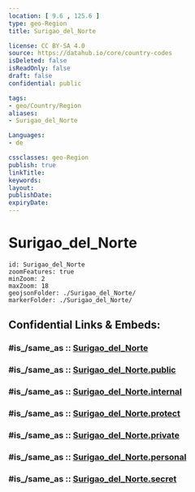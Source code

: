 ```yaml
---
location: [ 9.6 , 125.6 ] 
type: geo-Region
title: Surigao_del_Norte

license: CC BY-SA 4.0
source: https://datahub.io/core/country-codes
isDeleted: false
isReadOnly: false
draft: false
confidential: public

tags:
- geo/Country/Region
aliases:
- Surigao_del_Norte

Languages:
- de

cssclasses: geo-Region
publish: true
linkTitle: 
keywords: 
layout: 
publishDate: 
expiryDate: 
---
```


# Surigao_del_Norte

```leaflet
id: Surigao_del_Norte
zoomFeatures: true 
minZoom: 2 
maxZoom: 18
geojsonFolder: ./Surigao_del_Norte/
markerFolder: ./Surigao_del_Norte/
```


## Confidential Links & Embeds: 

### #is_/same_as :: [Surigao_del_Norte](/_Standards/Earth/Continent/Asia/Asia~South~East/Malay_Archipelago/Philippines/Regions~Philippines/Surigao_del_Norte.md) 

### #is_/same_as :: [Surigao_del_Norte.public](/_public/Earth/Continent/Asia/Asia~South~East/Malay_Archipelago/Philippines/Regions~Philippines/Surigao_del_Norte.public.md) 

### #is_/same_as :: [Surigao_del_Norte.internal](/_internal/Earth/Continent/Asia/Asia~South~East/Malay_Archipelago/Philippines/Regions~Philippines/Surigao_del_Norte.internal.md) 

### #is_/same_as :: [Surigao_del_Norte.protect](/_protect/Earth/Continent/Asia/Asia~South~East/Malay_Archipelago/Philippines/Regions~Philippines/Surigao_del_Norte.protect.md) 

### #is_/same_as :: [Surigao_del_Norte.private](/_private/Earth/Continent/Asia/Asia~South~East/Malay_Archipelago/Philippines/Regions~Philippines/Surigao_del_Norte.private.md) 

### #is_/same_as :: [Surigao_del_Norte.personal](/_personal/Earth/Continent/Asia/Asia~South~East/Malay_Archipelago/Philippines/Regions~Philippines/Surigao_del_Norte.personal.md) 

### #is_/same_as :: [Surigao_del_Norte.secret](/_secret/Earth/Continent/Asia/Asia~South~East/Malay_Archipelago/Philippines/Regions~Philippines/Surigao_del_Norte.secret.md)

